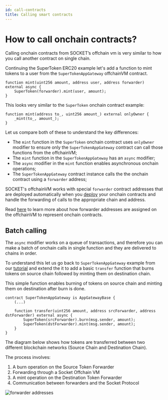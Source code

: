```yaml
---
id: call-contracts
title: Calling smart contracts
---
```


# How to call onchain contracts?

Calling onchain contracts from SOCKET’s offchain vm is very similar to how you call another contract on single chain.

Continuing the SuperToken ERC20 example let's add a function to mint tokens to a user from the `SuperTokenAppGateway` offchainVM contract.
```solidity
function mint(uint256 amount, address user, address forwarder) external async {
    SuperToken(forwarder).mint(user, amount);
}
```

This looks very similar to the `SuperToken` onchain contract example:
```solidity
function mint(address to_, uint256 amount_) external onlyOwner {
    _mint(to_, amount_);
}
```

Let us compare both of these to understand the key differences:

- The `mint` function in the `SuperToken` onchain contract uses `onlyOwner` modifier to ensure only the `SuperTokenAppGateway` contract can call those functions from the offchainVM;
- The `mint` function in the `SuperTokenAppGateway` has an `async` modifier;
- The `async` modifier in the `mint` function enables asynchronous onchain operations;
- The `SuperTokenAppGateway` contract instance calls the the onchain contract using a `forwarder` address;

SOCKET's offchainVM works with special `forwarder` contract addresses that are deployed automatically when you [deploy](/deploy) your onchain contracts and handle the forwarding of calls to the appropriate chain and address.

Read [here](/forwarder-addresses) to learn more about how forwarder addresses are assigned on the offchainVM to represent onchain contracts.

## Batch calling

The `async` modifier works on a queue of transactions, and therefore you can make a batch of onchain calls in single function and they are delivered to chains in order.

To understand this let us go back to `SuperTokenAppGateway` example from our [tutorial](/writing-apps) and extend the it to add a basic `transfer` function that burns tokens on source chain followed by minting them on destination chain.

This simple function enables burning of tokens on source chain and minting them on destination after burn is done.

```solidity
contract SuperTokenAppGateway is AppGatewayBase {
    (...)

    function transfer(uint256 amount, address srcForwarder, address dstForwarder) external async {
        SuperToken(srcForwarder).burn(msg.sender, amount);
        SuperToken(dstForwarder).mint(msg.sender, amount);
    }
}
```
The diagram below shows how tokens are transferred between two different blockchain networks (Source Chain and Destination Chain).

The process involves:
1. A burn operation on the Source Token Forwarder
1. Forwarding through a Socket Offchain VM
1. A mint operation on the Destination Token Forwarder
1. Communication between forwarders and the Socket Protocol

<div style={{ display: 'flex', justifyContent: 'center' }}>
    <img src="/img/mint_burn.svg" alt="forwarder addresses" style={{ width: '70%' }} />
</div>
